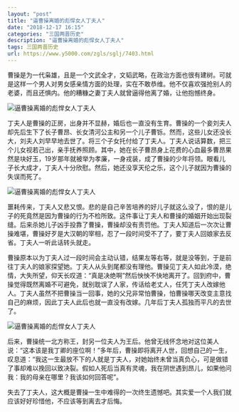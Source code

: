 ```yaml
---
layout: "post"
title: "逼曹操离婚的彪悍女人丁夫人"
date: "2018-12-17 16:15"
categories: "三国两晋历史"
description: "逼曹操离婚的彪悍女人丁夫人"
tags: 三国两晋历史
url: https://www.y5000.com/zgls/sglj/7403.html
---
```






曹操是为一代枭雄，且是一个文武全才，文韬武略，在政治方面也很有建树。可就是这样一个男人对男女感亲情方面的处理，实在不敢恭维。他不仅喜欢强抢别人的老婆，而且还惧内。他的糟糠之妻丁夫人就曾逼得他离了婚，让他抱憾终身。

![逼曹操离婚的彪悍女人丁夫人](/uploads/allimg/161216/6-16121609315S18.JPG)

丁夫人是曹操的正房，出身并不显赫，婚后也一直没有生育。曹操的一个妾刘夫人却先后生下了长子曹昂、长女清河公主和另一个儿子曹铄。然而，这些儿女还没长大，刘夫人刘早早地去世了。将三个子女托付给了丁夫人。丁夫人说话算数，把三个儿女视若己出，亲手抚养照顾。其中，她在长子曹昂身上花费的心血最多曹昂果然是块好玉，19岁那年就被举为孝廉，一身戎装，成了曹操的少年将领。眼看儿子长大成才，丁夫人十分欣慰。然后，她还没享天伦之乐，这个儿子就因为曹操的失误而死了。

![逼曹操离婚的彪悍女人丁夫人](/uploads/allimg/161216/6-161216093210647.JPG)

噩耗传来，丁夫人又悲又恨。悲的是自己辛苦培养的好儿子就这么没了，恨的是儿子的死竟然是因为曹操的行为不检所致。这件事让丁夫人和曹操的婚姻开始出现裂缝。后来杀她儿子凶手投靠了曹操，曹操却没有责罚他。丁夫人知道后一次次让曹操难堪，曹操好歹是大汉朝的宰相，忍了一段时间受不了了，要丁夫人回娘家去反省。丁夫人一听此话转头就走。

曹操原本以为丁夫人过一段时间会主动认错，结果左等右等，就是没等到，于是前往丁夫人的娘家探望她。丁夫人从头到尾都没有理他。曹操见丁夫人如此冷漠，绝情，大失所望，仰天长叹道：“真是决绝啊”然后怏怏不快地离开了。回到府中，曹操觉得既然离婚不可避免，就别耽误了人家，传话给老丈人，任凭丁夫人改嫁他人。丁夫人虽然不把曹操当一回事，她的父兄非常怕曹操，怕曹操哪天改变主意找自己的麻烦，因此丁夫人此后也就一直没有改嫁。几年后丁夫人孤独而平凡的去世了。

![逼曹操离婚的彪悍女人丁夫人](/uploads/allimg/161216/6-161216093222418.JPG)

后来，曹操统一北方称王，封另一位夫人为王后。他曾无线怀念地对这位美人说：“这本该是我丁卿的座位啊！”多年后，曹操即将离开人世，回想自己的一生，叹息道：“我这一生最放不下的人就是丁夫人，对她始终未曾当真负心，可是做错了事却难以挽回以致决裂。假如人死后当真有灵魂，我在阴世遇到昂儿，如果他问我：我的母亲在哪里？我该如何回答呢”。

失去了丁夫人，这大概是曹操一生中难得的一次终生遗憾吧。其实爱一个人我们就应该好好珍惜他，不应该等到离去才后悔。
